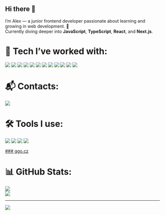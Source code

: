 ## Hi there 👋  
I’m Alex — a junior frontend developer passionate about learning and growing in web development. 🌱  
Currently diving deeper into **JavaScript**, **TypeScript**, **React**, and **Next.js**.

# 🧠 Tech I’ve worked with:
<p align="left">
  <img src="https://img.shields.io/badge/HTML5-E34F26?style=for-the-badge&logo=html5&logoColor=white"/>
  <img src="https://img.shields.io/badge/CSS3-1572B6?style=for-the-badge&logo=css3&logoColor=white"/>
  <img src="https://img.shields.io/badge/JavaScript-%23323330.svg?style=for-the-badge&logo=javascript&logoColor=%23F7DF1E"/>
  <img src="https://img.shields.io/badge/TypeScript-%23007ACC.svg?style=for-the-badge&logo=typescript&logoColor=white"/>
  <img src="https://img.shields.io/badge/React-%2320232a.svg?style=for-the-badge&logo=react&logoColor=%2361DAFB"/>
  <img src="https://img.shields.io/badge/Next.js-%23000000.svg?style=for-the-badge&logo=next.js&logoColor=white"/>
  <img src="https://img.shields.io/badge/Tailwind_CSS-38B2AC?style=for-the-badge&logo=tailwind-css&logoColor=white"/>
  <img src="https://img.shields.io/badge/Directus-263238?style=for-the-badge&logo=directus&logoColor=white"/>
  <img src="https://img.shields.io/badge/Payload-000000?style=for-the-badge&logo=payloadcms&logoColor=white"/>
  <img src="https://img.shields.io/badge/ShadCN_UI-000?style=for-the-badge&logo=vercel&logoColor=white"/>
  <img src="https://img.shields.io/badge/Zustand-%23FFDC00.svg?style=for-the-badge&logo=zotero&logoColor=black"/>
  <img src="https://img.shields.io/badge/React Query-%23ff4154.svg?style=for-the-badge&logo=react-query&logoColor=white"/>
</p>

# 📬 Contacts:
<p align="left">
  <a href="https://discord.com/users/mayer666" target="_blank">
    <img src="https://img.shields.io/badge/Discord-5865F2?style=for-the-badge&logo=discord&logoColor=white"/>
  </a>
</p>

# 🛠️ Tools I use:
<p align="left">
  <img src="https://img.shields.io/badge/Figma-%23F24E1E.svg?style=for-the-badge&logo=figma&logoColor=white"/>
  <img src="https://img.shields.io/badge/VSCode-%23007ACC.svg?style=for-the-badge&logo=visual-studio-code&logoColor=white"/>
  <img src="https://img.shields.io/badge/Photoshop-31A8FF.svg?style=for-the-badge&logo=adobe-photoshop&logoColor=white"/>
  <img src="https://img.shields.io/badge/Illustrator-FF9A00.svg?style=for-the-badge&logo=adobe-illustrator&logoColor=white"/>
</p>

<a href="https://ggo.cz" target="_blank">
    ### ggo.cz
  </a>

# 📊 GitHub Stats:
![](https://github-readme-streak-stats.herokuapp.com/?user=FKNGMayer&theme=default&hide_border=false)<br/>
![](https://github-readme-stats.vercel.app/api/top-langs/?username=FKNGMayer&theme=default&hide_border=false&include_all_commits=true&count_private=true&layout=compact)

---
[![](https://visitcount.itsvg.in/api?id=FKNGMayer&icon=0&color=12)](https://visitcount.itsvg.in)
